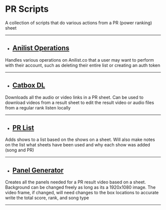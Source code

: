 # **PR Scripts**

A collection of scripts that do various actions from a PR (power ranking) sheet

---

- ## <ins>Anilist Operations</ins>

Handles various operations on Anilist.co that a user may want to perform with their account, such as deleting their entire list or creating an auth token

---


- ## <ins>Catbox DL</ins>

Downloads all the audio or video links in a PR sheet. Can be used to download videos from a result sheet to edit the result video or audio files from a regular rank listen locally

---

- ## <ins>PR List</ins>

Adds shows to a list based on the shows on a sheet. Will also make notes on the list what sheets have been used and why each show was added (song and PR)

---

- ## <ins>Panel Generator</ins>

Creates all the panels needed for a PR result video based on a sheet. Background can be changed freely as long as its a 1920x1080 image. The video frame, if changed, will need changes to the box locations to accurate write the total score, rank, and song type

---
